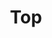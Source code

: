---
templateKey: top-page
title: Top 
cover:
  title:  For children who are interested in learning and having spirit of inquiry
  subtitle: We deliver children's books and materials that bring  "Creative learning"
  backgroundImage: ../../images/top-cover.jpg
featured:
  title: Scratch Activity Card Book Series
  description: Card book for programming learning that brings "Creative learning" to children. It helps children concentrate on programming with Scratch.
  features:
    - Contains state-of-the-art programming learning materials developed by the Scratch Team (scratch.mit.edu) .
    - The long-awaited scratch 3.0 compatible coding card
    - It is ideal for educational materials in elementary schools and after-school programs.
  link: /en/products/scratch-activity-card-book
  books:
    -
      title: Vol.1 Animate a Name / Make Music
      image: ../../images/scratch-activity-card-book/vol1-on-sell.png
      price: "¥770+Tax"
      url: https://www.amazon.co.jp/dp/4910209018
    -
      title: Vol.2 Animate a Character / Let's Dance
      image: ../../images/scratch-activity-card-book/vol2-on-sell.png
      price: "¥770+Tax"
      url: https://www.amazon.co.jp/dp/4910209026
    -
      title: Vol.3 Create a Story / Video Sensing
      image: ../../images/scratch-activity-card-book/vol3-on-sell.png
      price: "¥770+Tax"
      url: https://www.amazon.co.jp/dp/4910209034
    -
      title: Vol.4 Game Collection
      image: ../../images/scratch-activity-card-book/vol4-on-sell.png
      price: "¥1,050+Tax"
      url: https://www.amazon.co.jp/dp/4910209042
---